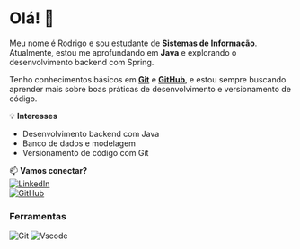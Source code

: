 # Olá! 👋  

Meu nome é Rodrigo e sou estudante de **Sistemas de Informação**. Atualmente, estou me aprofundando em **Java** e explorando o desenvolvimento backend com Spring.  

Tenho conhecimentos básicos em **[Git](https://git-scm.com/)** e **[GitHub](https://github.com/)**, e estou sempre buscando aprender mais sobre boas práticas de desenvolvimento e versionamento de código.  

💡 **Interesses**  
- Desenvolvimento backend com Java  
- Banco de dados e modelagem  
- Versionamento de código com Git  

📫 **Vamos conectar?**  
[![LinkedIn](https://img.shields.io/badge/LinkedIn-0077B5?style=for-the-badge&logo=linkedin&logoColor=white)](https://www.linkedin.com/in/rodrigoap-sousa?lipi=urn%3Ali%3Apage%3Ad_flagship3_profile_view_base_contact_details%3BvRKOg9jdSo6lQDUCAlLtHA%3D%3D)  
[![GitHub](https://img.shields.io/badge/GitHub-181717?style=for-the-badge&logo=github&logoColor=white)](https://github.com/Rodrigoapsousa)  
  
### Ferramentas
![Git](https://img.shields.io/badge/GIT-E44C30?style=for-the-badge&logo=git&logoColor=white)
![Vscode](https://img.shields.io/badge/Vscode-007ACC?style=for-the-badge&logo=visual-studio-code&logoColor=white)
